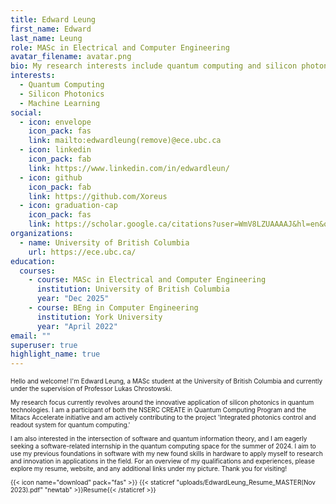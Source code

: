 ```yaml
---
title: Edward Leung
first_name: Edward
last_name: Leung
role: MASc in Electrical and Computer Engineering
avatar_filename: avatar.png
bio: My research interests include quantum computing and silicon photonics.
interests:
  - Quantum Computing
  - Silicon Photonics
  - Machine Learning
social:
  - icon: envelope
    icon_pack: fas
    link: mailto:edwardleung(remove)@ece.ubc.ca
  - icon: linkedin
    icon_pack: fab
    link: https://www.linkedin.com/in/edwardleun/
  - icon: github
    icon_pack: fab
    link: https://github.com/Xoreus
  - icon: graduation-cap
    icon_pack: fas
    link: https://scholar.google.ca/citations?user=WmV8LZUAAAAJ&hl=en&oi=sra
organizations:
  - name: University of British Columbia
    url: https://ece.ubc.ca/
education:
  courses:
    - course: MASc in Electrical and Computer Engineering
      institution: University of British Columbia
      year: "Dec 2025"
    - course: BEng in Computer Engineering
      institution: York University
      year: "April 2022"
email: ""
superuser: true
highlight_name: true
---
```

<font size="1">
Hello and welcome! I'm Edward Leung, a MASc student at the University of British Columbia and currently under the supervision of Professor Lukas Chrostowski. 

My research focus currently revolves around the innovative application of silicon photonics in quantum technologies. I am a participant of both the NSERC CREATE in Quantum Computing Program and the Mitacs Accelerate initiative and am actively contributing to the project 'Integrated photonics control and readout system for quantum computing.' 

I am also interested in the intersection of software and quantum information theory, and I am eagerly seeking a software-related internship in the quantum computing space for the summer of 2024. I aim to use my previous foundations in software with my new found skills in hardware to apply myself to research and innovation in applications in the field. For an overview of my qualifications and experiences, please explore my resume, website, and any additional links under my picture. Thank you for visiting!

{{< icon name="download" pack="fas" >}} {{< staticref "uploads/EdwardLeung_Resume_MASTER(Nov 2023).pdf" "newtab" >}}Resume{{< /staticref >}}

</font>